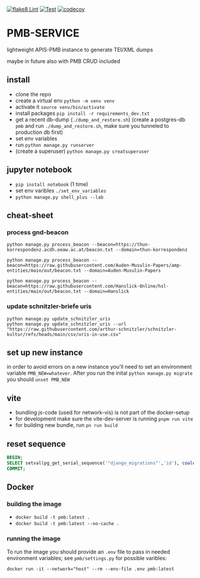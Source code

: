 [![flake8 Lint](https://github.com/arthur-schnitzler/pmb-service/actions/workflows/lint.yml/badge.svg)](https://github.com/arthur-schnitzler/pmb-service/actions/workflows/lint.yml)
[![Test](https://github.com/arthur-schnitzler/pmb-service/actions/workflows/test.yml/badge.svg)](https://github.com/arthur-schnitzler/pmb-service/actions/workflows/test.yml)
[![codecov](https://codecov.io/gh/arthur-schnitzler/pmb-service/graph/badge.svg?token=P98WIT0K84)](https://codecov.io/gh/arthur-schnitzler/pmb-service)

# PMB-SERVICE

lightweight APIS-PMB instance to generate TEI/XML dumps

maybe in future also with PMB CRUD included

## install

* clone the repo
* create a virtual env `python -m venv venv`
* activate it `source venv/bin/activate`
* install packages `pip install -r requirements_dev.txt`
* get a recent db-dump (`./dump_and_restore.sh`) (create a postgres-db `pmb` and run `./dump_and_restore.sh`, make sure you tunneled to production db first)
* set env variables
* run `python manage.py runserver`
* (create a superuser) `python manage.py creatsuperuser`



## jupyter notebook
* `pip install notebook` (1 time)
* set env varibles `./set_env_variables`
* `python manage.py shell_plus --lab`


## cheat-sheet

### process gnd-beacon

`python manage.py process_beacon --beacon=https://thun-korrespondenz.acdh.oeaw.ac.at/beacon.txt --domain=thun-korrespondenz`

`python manage.py process_beacon --beacon=https://raw.githubusercontent.com/Auden-Musulin-Papers/amp-entities/main/out/beacon.txt --domain=Auden-Musulin-Papers`

`python manage.py process_beacon --beacon=https://raw.githubusercontent.com/Hanslick-Online/hsl-entities/main/out/beacon.txt --domain=Hanslick`

### update schnitzler-briefe uris

```shell
python manage.py update_schnitzler_uris
python manage.py update_schnitzler_uris --url "https://raw.githubusercontent.com/arthur-schnitzler/schnitzler-kultur/refs/heads/main/csv/uris-in-use.csv"
```

## set up new instance

in order to avoid errors on a new instance you'll need to set an environment variable `PMB_NEW=whatever`. After you run the inital `python manage.py migrate` you should `unset PMB_NEW`


## vite

* bundling js-code (used for network-vis) is not part of the docker-setup
* for development make sure the vite-dev-server is running `pnpm run vite`
* for building new bundle, run `pn run build`


## reset sequence 
```SQL
BEGIN; 
SELECT setval(pg_get_serial_sequence('"django_migrations"','id'), coalesce(max("id"), 1), max("id") IS NOT null) FROM "django_migrations";
COMMIT;
```


## Docker

### building the image

* `docker build -t pmb:latest .`
* `docker build -t pmb:latest --no-cache .`

### running the image

To run the image you should provide an `.env` file to pass in needed environment variables; see `pmb/settings.py` for possible varibles:

`docker run -it --network="host" --rm --env-file .env pmb:latest`